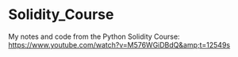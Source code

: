 # Solidity_Course
My notes and code from the Python Solidity Course: https://www.youtube.com/watch?v=M576WGiDBdQ&amp;t=12549s
